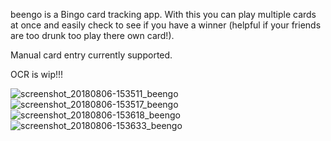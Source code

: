beengo is a Bingo card tracking app. With this you can play multiple cards at once and easily check to see if you have a winner (helpful if your friends are too drunk too play there own card!).

Manual card entry currently supported.

OCR is wip!!!

![screenshot_20180806-153511_beengo](https://user-images.githubusercontent.com/23038185/43739790-d6f2db70-998e-11e8-8bc7-0361b7853dea.jpg)
![screenshot_20180806-153517_beengo](https://user-images.githubusercontent.com/23038185/43739791-d7093672-998e-11e8-8985-e4cba74e5513.jpg)
![screenshot_20180806-153618_beengo](https://user-images.githubusercontent.com/23038185/43739792-d71b0bae-998e-11e8-9c70-df45a3beabd9.jpg)
![screenshot_20180806-153633_beengo](https://user-images.githubusercontent.com/23038185/43739793-d72e7f22-998e-11e8-82a1-97ce72ff8b5b.jpg)

